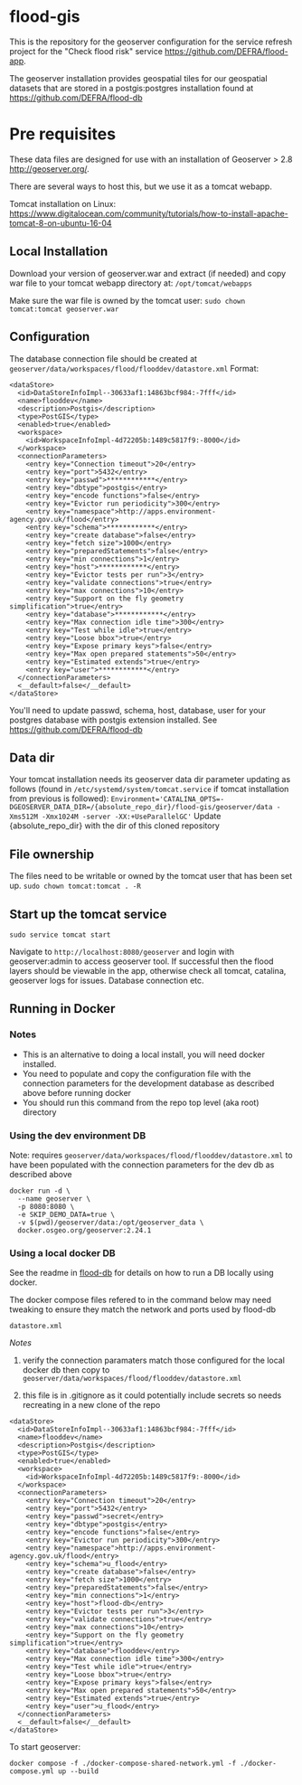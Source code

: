 # flood-gis

This is the repository for the geoserver configuration for the service refresh project for the "Check flood risk" service https://github.com/DEFRA/flood-app.

The geoserver installation provides geospatial tiles for our geospatial datasets that are stored in a postgis:postgres installation found at https://github.com/DEFRA/flood-db

# Pre requisites

These data files are designed for use with an installation of Geoserver > 2.8 http://geoserver.org/.

There are several ways to host this, but we use it as a tomcat webapp.

Tomcat installation on Linux: https://www.digitalocean.com/community/tutorials/how-to-install-apache-tomcat-8-on-ubuntu-16-04

## Local Installation

Download your version of geoserver.war and extract (if needed) and copy war file to your tomcat webapp directory at: `/opt/tomcat/webapps`

Make sure the war file is owned by the tomcat user: `sudo chown tomcat:tomcat geoserver.war`

## Configuration
The database connection file should be created at `geoserver/data/workspaces/flood/flooddev/datastore.xml`
Format:
```
<dataStore>
  <id>DataStoreInfoImpl--30633af1:14863bcf984:-7fff</id>
  <name>flooddev</name>
  <description>Postgis</description>
  <type>PostGIS</type>
  <enabled>true</enabled>
  <workspace>
    <id>WorkspaceInfoImpl-4d72205b:1489c5817f9:-8000</id>
  </workspace>
  <connectionParameters>
    <entry key="Connection timeout">20</entry>
    <entry key="port">5432</entry>
    <entry key="passwd">************</entry>
    <entry key="dbtype">postgis</entry>
    <entry key="encode functions">false</entry>
    <entry key="Evictor run periodicity">300</entry>
    <entry key="namespace">http://apps.environment-agency.gov.uk/flood</entry>
    <entry key="schema">************</entry>
    <entry key="create database">false</entry>
    <entry key="fetch size">1000</entry>
    <entry key="preparedStatements">false</entry>
    <entry key="min connections">1</entry>
    <entry key="host">************</entry> 	
    <entry key="Evictor tests per run">3</entry>
    <entry key="validate connections">true</entry>
    <entry key="max connections">10</entry>
    <entry key="Support on the fly geometry simplification">true</entry>
    <entry key="database">************</entry>
    <entry key="Max connection idle time">300</entry>
    <entry key="Test while idle">true</entry>
    <entry key="Loose bbox">true</entry>
    <entry key="Expose primary keys">false</entry>
    <entry key="Max open prepared statements">50</entry>
    <entry key="Estimated extends">true</entry>
    <entry key="user">************</entry>
  </connectionParameters>
  <__default>false</__default>
</dataStore>
```
You'll need to update passwd, schema, host, database, user for your postgres database with postgis extension installed. See https://github.com/DEFRA/flood-db

## Data dir
Your tomcat installation needs its geoserver data dir parameter updating as follows (found in `/etc/systemd/system/tomcat.service` if tomcat installation from previous is followed):
`Environment='CATALINA_OPTS=-DGEOSERVER_DATA_DIR=/{absolute_repo_dir}/flood-gis/geoserver/data -Xms512M -Xmx1024M -server -XX:+UseParallelGC'`
Update {absolute_repo_dir} with the dir of this cloned repository

## File ownership
The files need to be writable or owned by the tomcat user that has been set up.
`sudo chown tomcat:tomcat . -R`

## Start up the tomcat service
`sudo service tomcat start`

Navigate to `http://localhost:8080/geoserver` and login with geoserver:admin to access geoserver tool. If successful then the flood layers should be viewable in the app, otherwise check all tomcat, catalina, geoserver logs for issues. Database connection etc.

## Running in Docker

### Notes

* This is an alternative to doing a local install, you will need docker installed.
* You need to populate and copy the configuration file with the connection parameters for the 
  development database as described above before running docker
* You should run this command from the repo top level (aka root) directory

### Using the dev environment DB

Note: requires `geoserver/data/workspaces/flood/flooddev/datastore.xml` to have been populated with the connection parameters
for the dev db as described above

```
docker run -d \
  --name geoserver \
  -p 8080:8080 \
  -e SKIP_DEMO_DATA=true \
  -v $(pwd)/geoserver/data:/opt/geoserver_data \
  docker.osgeo.org/geoserver:2.24.1
```

### Using a local docker DB

See the readme in [flood-db](https://github.com/DEFRA/flood-db/blob/master/database/flooddev/u_flood/setup/docker/README.md)
for details on how to run a DB locally using docker.

The docker compose files refered to in the command below may need tweaking to
ensure they match the network and ports used by flood-db

`datastore.xml`

_Notes_

1. verify the connection paramaters match those configured for the local docker
   db then copy to `geoserver/data/workspaces/flood/flooddev/datastore.xml`

2. this file is in .gitignore as it could potentially include secrets so needs
   recreating in a new clone of the repo

```
<dataStore>
  <id>DataStoreInfoImpl--30633af1:14863bcf984:-7fff</id>
  <name>flooddev</name>
  <description>Postgis</description>
  <type>PostGIS</type>
  <enabled>true</enabled>
  <workspace>
    <id>WorkspaceInfoImpl-4d72205b:1489c5817f9:-8000</id>
  </workspace>
  <connectionParameters>
    <entry key="Connection timeout">20</entry>
    <entry key="port">5432</entry>
    <entry key="passwd">secret</entry>
    <entry key="dbtype">postgis</entry>
    <entry key="encode functions">false</entry>
    <entry key="Evictor run periodicity">300</entry>
    <entry key="namespace">http://apps.environment-agency.gov.uk/flood</entry>
    <entry key="schema">u_flood</entry>
    <entry key="create database">false</entry>
    <entry key="fetch size">1000</entry>
    <entry key="preparedStatements">false</entry>
    <entry key="min connections">1</entry>
    <entry key="host">flood-db</entry> 	
    <entry key="Evictor tests per run">3</entry>
    <entry key="validate connections">true</entry>
    <entry key="max connections">10</entry>
    <entry key="Support on the fly geometry simplification">true</entry>
    <entry key="database">flooddev</entry>
    <entry key="Max connection idle time">300</entry>
    <entry key="Test while idle">true</entry>
    <entry key="Loose bbox">true</entry>
    <entry key="Expose primary keys">false</entry>
    <entry key="Max open prepared statements">50</entry>
    <entry key="Estimated extends">true</entry>
    <entry key="user">u_flood</entry>
  </connectionParameters>
  <__default>false</__default>
</dataStore>
```

To start geoserver:
```
docker compose -f ./docker-compose-shared-network.yml -f ./docker-compose.yml up --build
```
